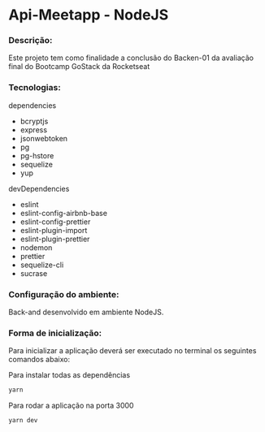 ﻿# Api-Meetapp - NodeJS

### Descrição:
Este projeto tem como finalidade a conclusão do Backen-01 da avaliação final do Bootcamp GoStack da Rocketseat

### Tecnologias:

dependencies
<ul>
    <li>bcryptjs</li>
    <li>express</li>
    <li>jsonwebtoken</li>
    <li>pg</li>
    <li>pg-hstore</li>
    <li>sequelize</li>
    <li>yup</li>
</ul>

devDependencies
<ul>
    <li>eslint</li>
    <li>eslint-config-airbnb-base</li>
    <li>eslint-config-prettier</li>
    <li>eslint-plugin-import</li>
    <li>eslint-plugin-prettier</li>
    <li>nodemon</li>
    <li>prettier</li>
    <li>sequelize-cli</li>
    <li>sucrase</li>
</ul>

### Configuração do ambiente:
Back-and desenvolvido em ambiente NodeJS.

### Forma de inicialização:
Para inicializar a aplicação deverá ser executado no terminal os seguintes comandos abaixo:

Para instalar todas as dependências
```bash
yarn
```

Para rodar a aplicação na porta 3000
```bash
yarn dev
```
